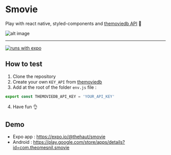 # Smovie

Play with react native, styled-components and [themoviedb API](https://developers.themoviedb.org/) 🥳

![alt image](https://repository-images.githubusercontent.com/214838754/15cc4280-9494-11ea-9a9e-16a45c1c3ea7)

---

[![runs with expo](https://img.shields.io/badge/Runs%20with%20Expo-4630EB.svg?style=flat-square&logo=EXPO&labelColor=f3f3f3&logoColor=000)](https://expo.io/)

## How to test

1. Clone the repository
2. Create your own `KEY_API` from [themoviedb](https://developers.themoviedb.org/)
3. Add at the root of the folder `env.js` file :

```js
export const THEMOVIEDB_API_KEY = 'YOUR_API_KEY'
```

4. Have fun 👌

## Demo

- Expo app : https://expo.io/@thehaut/smovie
- Android : https://play.google.com/store/apps/details?id=com.theomesnil.smovie
